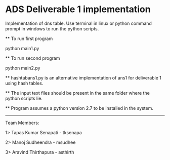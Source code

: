 
ADS Deliverable 1 implementation
==========================================================================================================

Implementation of dns table. Use terminal in linux or python command prompt in windows to run the python scripts.

** To run first program

python main1.py

** To run second program 

python main2.py 

** hashtabans1.py is an alternative implementation of ans1 for deliverable 1 using hash tables.

** The input text files should be present in the same folder where the python scripts lie.

** Program assumes a python version 2.7 to be installed in the system.

-----------------------------------------------------------------------------------------------------


Team Members:

1> Tapas Kumar Senapati - tksenapa

2> Manoj Sudheendra - msudhee

3> Aravind Thirthapura - asthirth
